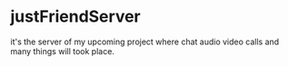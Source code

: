 # justFriendServer
it's the server of my upcoming project where chat audio video calls and many things will took place.
